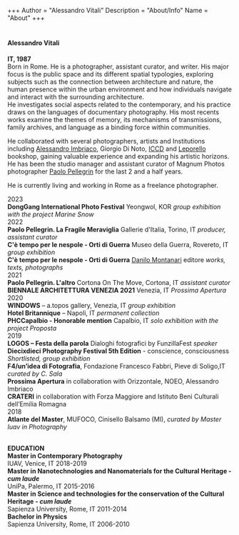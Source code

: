 +++
Author = "Alessandro Vitali"
Description = "About/Info"
Name = "About"
+++
#

#### Alessandro Vitali
**IT, 1987**  \
Born in Rome. He is a photographer, assistant curator, and writer. 
His major focus is the public space and its different spatial typologies, exploring subjects such as the connection between architecture and nature, the human presence within the urban environment and how individuals navigate and interact with the surrounding architecture. \
He investigates social aspects related to the contemporary, and his practice draws on the languages of documentary photography. His most recents works examine the themes of memory, its mechanisms of transmissions, family archives, and language as a binding force within communities.

He collaborated with several photographers, artists and Institutions including [Alessandro Imbriaco](http://www.alessandroimbriaco.com/news.html), Giorgio Di Noto, [ICCD](http://iccd.beniculturali.it) and [Leporello](https://leporello-books.com/) bookshop, gaining valuable experience and expanding his artistic horizons. \
He has been the studio manager and assistant curator of Magnum Photos photographer [Paolo Pellegrin](https://www.magnumphotos.com/photographer/paolo-pellegrin/) for the last 2 and a half years.

He is currently living and working in Rome as a freelance photographer. 



2023 \
**DongGang International Photo Festival** Yeongwol, KOR      _group exhibition with the project Marine Snow_   
2022 \
**Paolo Pellegrin. La Fragile Meraviglia** Gallerie d'Italia, Torino, IT         _producer, assistant curator_ \
**C'è tempo per le nespole - Orti di Guerra** Museo della Guerra, Rovereto, IT        _group exhibition_ \
**C'è tempo per le nespole - Orti di Guerra** [Danilo Montanari](https://www.danilomontanari.com/wordpress/libro/ce-tempo-per-le-nespole/) editore         _works, texts, photographs_ \
2021 \
**Paolo Pellegrin. L'altro** Cortona On The Move, Cortona, IT       _assistant curator_ \
**BIENNALE ARCHITETTURA VENEZIA 2021** Venezia, IT       _Prossima Apertura_  \
2020 \
**WINDOWS** – a.topos gallery, Venezia, IT  _group exhibition_  
**Hotel Britannique** –  Napoli, IT   _permanent collection_  
**PHCCapalbio - Honorable mention** Capalbio, IT   _solo exhibition with the project Proposta_ \
2019 \
**LOGOS – Festa della parola** Dialoghi fotografici by FunzillaFest _speaker_  
**Diecixdieci Photography Festival 5th Edition** - conscience, consciousness _Shortlisted, group exhibition_  
**F4/un’idea di Fotografia**, Fondazione Francesco Fabbri, Pieve di Soligo,IT  _curated by C. Sala_\
**Prossima Apertura** in collaboration with Orizzontale, NOEO, Alessandro Imbriaco\
**CRATERI** in collaboration with Forza Maggiore and Istituto Beni Culturali dell’Emilia Romagna \
2018 \
**Atlante del Master**, MUFOCO, Cinisello Balsamo (MI), _curated by Master Iuav in Photography_ 





\
**EDUCATION**   \
**Master in Contemporary Photography**\
IUAV, Venice, IT 2018-2019 \
**Master in Nanotechnologies and Nanomaterials for the Cultural Heritage - _cum laude_**    \
UniPa, Palermo, IT 2015-2016 \
**Master in Science and technologies for the conservation of the Cultural Heritage - _cum laude_**\
Sapienza University, Rome, IT 2011-2014 \
**Bachelor in Physics**    \
Sapienza University, Rome, IT 2006-2010 